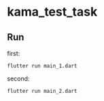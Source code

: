 # kama_test_task

## Run

first:
```
flutter run main_1.dart
```

second:
```
flutter run main_2.dart
```

